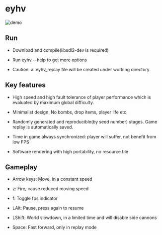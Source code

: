 # eyhv

![demo](https://asrcpq.github.io/resources/2005/eyhv_demo.gif)

## Run

* Download and compile(libsdl2-dev is required)

* Run eyhv --help to get more options

* Caution: a .eyhv\_replay file will be created under working directory

## Key features

* High speed and high fault tolerance of player performance
which is evaluated by maximum global difficulty.

* Minimalist design: No bombs, drop items, player life etc.

* Randomly generated and reproducible(by seed number) stages.
Game replay is automatically saved.

* Time in game always synchronized: player will suffer, not benefit from low FPS

* Software rendering with high portability, no resource file

## Gameplay

* Arrow keys: Move, in a constant speed

* z: Fire, cause reduced moving speed

* f: Toggle fps indicator

* LAlt: Pause, press again to resume

* LShift: World slowdown, in a limited time and will disable side cannons

* Space: Fast forward, only in replay mode
